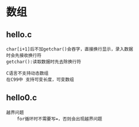 数组
=====
hello.c
--------
```
char[i+1]后不加getchar()会吞字，直接换行显示，录入数据
时会先接收换行符
getchar():读取数据时先去除换行符
```

```
C语言不支持动态数组
在C99中 支持可变长度，可变数组
```

hello0.c
---------
```
越界问题
    for循环时不需要写=，否则会出现越界问题
```